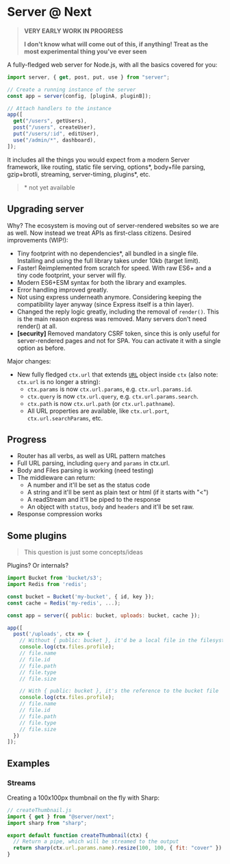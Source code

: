 # Server @ Next

> **VERY EARLY WORK IN PROGRESS**
>
> **I don't know what will come out of this, if anything! Treat as the most experimental thing you've ever seen**

A fully-fledged web server for Node.js, with all the basics covered for you:

```js
import server, { get, post, put, use } from "server";

// Create a running instance of the server
const app = server(config, [pluginA, pluginB]);

// Attach handlers to the instance
app([
  get("/users", getUsers),
  post("/users", createUser),
  put("/users/:id", editUser),
  use("/admin/*", dashboard),
]);
```

It includes all the things you would expect from a modern Server framework, like routing, static file serving, options\*, body+file parsing, gzip+brotli, streaming, server-timing, plugins\*, etc.

> \* not yet available

## Upgrading server

Why? The ecosystem is moving out of server-rendered websites so we are as well. Now instead we treat APIs as first-class citizens. Desired improvements (WIP!):

- Tiny footprint with no dependencies\*, all bundled in a single file. Installing and using the full library takes under 10kb (target limit).
- Faster! Reimplemented from scratch for speed. With raw ES6+ and a tiny code footprint, your server will fly.
- Modern ES6+ESM syntax for both the library and examples.
- Error handling improved greatly.
- Not using express underneath anymore. Considering keeping the compatibility layer anyway (since Express itself is a thin layer).
- Changed the reply logic greatly, including the removal of `render()`. This is the main reason express was removed. Many servers don't need render() at all.
- **[security]** Removed mandatory CSRF token, since this is only useful for server-rendered pages and not for SPA. You can activate it with a single option as before.

Major changes:

- New fully fledged `ctx.url` that extends [`URL`](https://developer.mozilla.org/en-US/docs/Web/API/URL) object inside `ctx` (also note: `ctx.url` is no longer a string):
  - `ctx.params` is now `ctx.url.params`, e.g. `ctx.url.params.id`.
  - `ctx.query` is now `ctx.url.query`, e.g. `ctx.url.params.search`.
  - `ctx.path` is now `ctx.url.path` (or `ctx.url.pathname`).
  - All URL properties are available, like `ctx.url.port`, `ctx.url.searchParams`, etc.

## Progress

- Router has all verbs, as well as URL pattern matches
- Full URL parsing, including `query` and `params` in ctx.url.
- Body and Files parsing is working (need testing)
- The middleware can return:
  - A number and it'll be set as the status code
  - A string and it'll be sent as plain text or html (if it starts with "<")
  - A readStream and it'll be piped to the response
  - An object with `status`, `body` and `headers` and it'll be set raw.
- Response compression works

## Some plugins

> This question is just some concepts/ideas

Plugins? Or internals?

```js
import Bucket from 'bucket/s3';
import Redis from 'redis';

const bucket = Bucket('my-bucket', { id, key });
const cache = Redis('my-redis', ...);

const app = server({ public: bucket, uploads: bucket, cache });

app([
  post('/uploads', ctx => {
    // Without { public: bucket }, it'd be a local file in the filesystem
    console.log(ctx.files.profile);
    // file.name
    // file.id
    // file.path
    // file.type
    // file.size

    // With { public: bucket }, it's the reference to the bucket file
    console.log(ctx.files.profile);
    // file.name
    // file.id
    // file.path
    // file.type
    // file.size
  })
]);
```

## Examples

### Streams

Creating a 100x100px thumbnail on the fly with Sharp:

```js
// createThumbnail.js
import { get } from "@server/next";
import sharp from "sharp";

export default function createThumbnail(ctx) {
  // Return a pipe, which will be streamed to the output
  return sharp(ctx.url.params.name).resize(100, 100, { fit: "cover" }).png();
}
```
